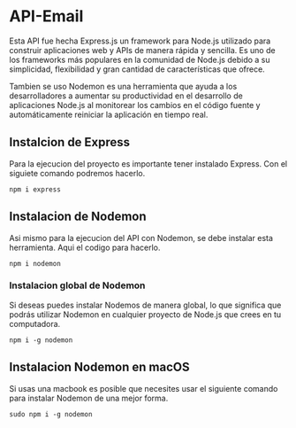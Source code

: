 # API-Email

Esta API fue hecha Express.js un framework para Node.js utilizado para construir aplicaciones web y APIs de manera rápida y sencilla. Es uno de los frameworks más populares en la comunidad de Node.js debido a su simplicidad, flexibilidad y gran cantidad de características que ofrece.

Tambien se uso Nodemon es una herramienta que ayuda a los desarrolladores a aumentar su productividad en el desarrollo de aplicaciones Node.js al monitorear los cambios en el código fuente y automáticamente reiniciar la aplicación en tiempo real.

## Instalcion de Express

Para la ejecucion del proyecto es importante tener instalado Express. Con el siguiete comando podremos hacerlo.

```
npm i express

```

## Instalacion de Nodemon

Asi mismo para la ejecucion del API con Nodemon, se debe instalar esta herramienta. Aqui el codigo para hacerlo.

```
npm i nodemon

````

### Instalacion global de Nodemon

Si deseas puedes instalar Nodemos de manera global, lo que significa que podrás utilizar Nodemon en cualquier proyecto de Node.js que crees en tu computadora.

```
npm i -g nodemon

```

## Instalacion Nodemon en macOS

Si usas una macbook es posible que necesites usar el siguiente comando para instalar Nodemon de una mejor forma.

```
sudo npm i -g nodemon

```
